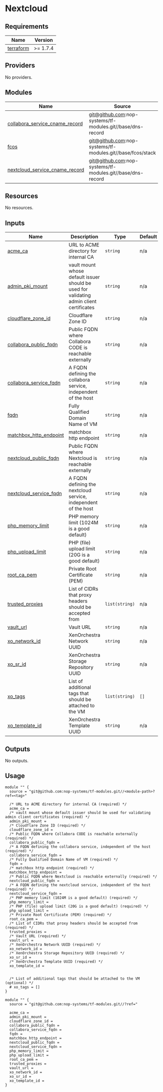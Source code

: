 # Nextcloud

<!-- BEGIN_TF_DOCS -->
## Requirements

| Name | Version |
|------|---------|
| <a name="requirement_terraform"></a> [terraform](#requirement\_terraform) | >= 1.7.4 |

## Providers

No providers.

## Modules

| Name | Source | Version |
|------|--------|---------|
| <a name="module_collabora_service_cname_record"></a> [collabora\_service\_cname\_record](#module\_collabora\_service\_cname\_record) | git@github.com:nop-systems/tf-modules.git//base/dns-record | dns-record/v0.1.0 |
| <a name="module_fcos"></a> [fcos](#module\_fcos) | git@github.com:nop-systems/tf-modules.git//base/fcos/stack | fcos/v0.5.4 |
| <a name="module_nextcloud_service_cname_record"></a> [nextcloud\_service\_cname\_record](#module\_nextcloud\_service\_cname\_record) | git@github.com:nop-systems/tf-modules.git//base/dns-record | dns-record/v0.1.0 |

## Resources

No resources.

## Inputs

| Name | Description | Type | Default | Required |
|------|-------------|------|---------|:--------:|
| <a name="input_acme_ca"></a> [acme\_ca](#input\_acme\_ca) | URL to ACME directory for internal CA | `string` | n/a | yes |
| <a name="input_admin_pki_mount"></a> [admin\_pki\_mount](#input\_admin\_pki\_mount) | vault mount whose default issuer should be used for validating admin client certificates | `string` | n/a | yes |
| <a name="input_cloudflare_zone_id"></a> [cloudflare\_zone\_id](#input\_cloudflare\_zone\_id) | Cloudflare Zone ID | `string` | n/a | yes |
| <a name="input_collabora_public_fqdn"></a> [collabora\_public\_fqdn](#input\_collabora\_public\_fqdn) | Public FQDN where Collabora CODE is reachable externally | `string` | n/a | yes |
| <a name="input_collabora_service_fqdn"></a> [collabora\_service\_fqdn](#input\_collabora\_service\_fqdn) | A FQDN defining the collabora service, independent of the host | `string` | n/a | yes |
| <a name="input_fqdn"></a> [fqdn](#input\_fqdn) | Fully Qualified Domain Name of VM | `string` | n/a | yes |
| <a name="input_matchbox_http_endpoint"></a> [matchbox\_http\_endpoint](#input\_matchbox\_http\_endpoint) | matchbox http endpoint | `string` | n/a | yes |
| <a name="input_nextcloud_public_fqdn"></a> [nextcloud\_public\_fqdn](#input\_nextcloud\_public\_fqdn) | Public FQDN where Nextcloud is reachable externally | `string` | n/a | yes |
| <a name="input_nextcloud_service_fqdn"></a> [nextcloud\_service\_fqdn](#input\_nextcloud\_service\_fqdn) | A FQDN defining the nextcloud service, independent of the host | `string` | n/a | yes |
| <a name="input_php_memory_limit"></a> [php\_memory\_limit](#input\_php\_memory\_limit) | PHP memory limit (1024M is a good default) | `string` | n/a | yes |
| <a name="input_php_upload_limit"></a> [php\_upload\_limit](#input\_php\_upload\_limit) | PHP (file) upload limit (20G is a good default) | `string` | n/a | yes |
| <a name="input_root_ca_pem"></a> [root\_ca\_pem](#input\_root\_ca\_pem) | Private Root Certificate (PEM) | `string` | n/a | yes |
| <a name="input_trusted_proxies"></a> [trusted\_proxies](#input\_trusted\_proxies) | List of CIDRs that proxy headers should be accepted from | `list(string)` | n/a | yes |
| <a name="input_vault_url"></a> [vault\_url](#input\_vault\_url) | Vault URL | `string` | n/a | yes |
| <a name="input_xo_network_id"></a> [xo\_network\_id](#input\_xo\_network\_id) | XenOrchestra Network UUID | `string` | n/a | yes |
| <a name="input_xo_sr_id"></a> [xo\_sr\_id](#input\_xo\_sr\_id) | XenOrchestra Storage Repository UUID | `string` | n/a | yes |
| <a name="input_xo_tags"></a> [xo\_tags](#input\_xo\_tags) | List of additional tags that should be attached to the VM | `list(string)` | `[]` | no |
| <a name="input_xo_template_id"></a> [xo\_template\_id](#input\_xo\_template\_id) | XenOrchestra Template UUID | `string` | n/a | yes |

## Outputs

No outputs.

## Usage

```hcl
module "" {
  source = "git@github.com:nop-systems/tf-modules.git//<module-path>?ref=<tag>"
  
  /* URL to ACME directory for internal CA (required) */
  acme_ca =
  /* vault mount whose default issuer should be used for validating admin client certificates (required) */
  admin_pki_mount =
  /* Cloudflare Zone ID (required) */
  cloudflare_zone_id =
  /* Public FQDN where Collabora CODE is reachable externally (required) */
  collabora_public_fqdn =
  /* A FQDN defining the collabora service, independent of the host (required) */
  collabora_service_fqdn =
  /* Fully Qualified Domain Name of VM (required) */
  fqdn =
  /* matchbox http endpoint (required) */
  matchbox_http_endpoint =
  /* Public FQDN where Nextcloud is reachable externally (required) */
  nextcloud_public_fqdn =
  /* A FQDN defining the nextcloud service, independent of the host (required) */
  nextcloud_service_fqdn =
  /* PHP memory limit (1024M is a good default) (required) */
  php_memory_limit =
  /* PHP (file) upload limit (20G is a good default) (required) */
  php_upload_limit =
  /* Private Root Certificate (PEM) (required) */
  root_ca_pem =
  /* List of CIDRs that proxy headers should be accepted from (required) */
  trusted_proxies =
  /* Vault URL (required) */
  vault_url =
  /* XenOrchestra Network UUID (required) */
  xo_network_id =
  /* XenOrchestra Storage Repository UUID (required) */
  xo_sr_id =
  /* XenOrchestra Template UUID (required) */
  xo_template_id =

  
  /* List of additional tags that should be attached to the VM (optional) */
  # xo_tags = []
}

module "" {
  source = "git@github.com:nop-systems/tf-modules.git//?ref="
  
  acme_ca =
  admin_pki_mount =
  cloudflare_zone_id =
  collabora_public_fqdn =
  collabora_service_fqdn =
  fqdn =
  matchbox_http_endpoint =
  nextcloud_public_fqdn =
  nextcloud_service_fqdn =
  php_memory_limit =
  php_upload_limit =
  root_ca_pem =
  trusted_proxies =
  vault_url =
  xo_network_id =
  xo_sr_id =
  xo_template_id =
}
```
<!-- END_TF_DOCS -->
